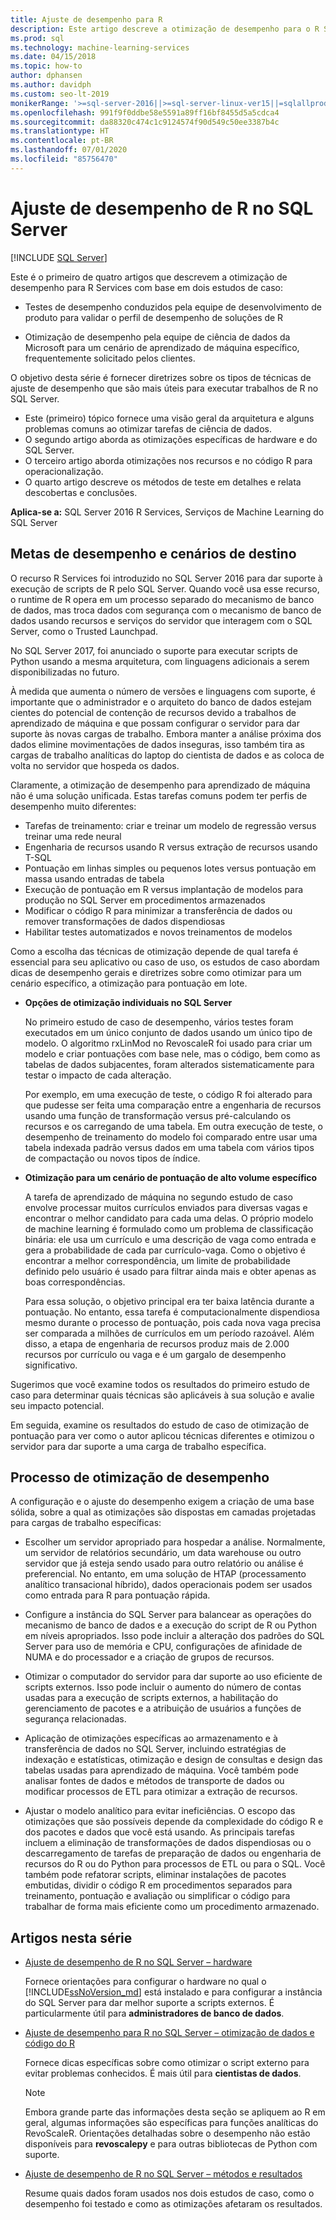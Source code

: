 ```yaml
---
title: Ajuste de desempenho para R
description: Este artigo descreve a otimização de desempenho para o R Services.
ms.prod: sql
ms.technology: machine-learning-services
ms.date: 04/15/2018
ms.topic: how-to
author: dphansen
ms.author: davidph
ms.custom: seo-lt-2019
monikerRange: '>=sql-server-2016||>=sql-server-linux-ver15||=sqlallproducts-allversions'
ms.openlocfilehash: 991f9f0ddbe58e5591a89ff16bf8455d5a5cdca4
ms.sourcegitcommit: da88320c474c1c9124574f90d549c50ee3387b4c
ms.translationtype: HT
ms.contentlocale: pt-BR
ms.lasthandoff: 07/01/2020
ms.locfileid: "85756470"
---
```

# <a name="performance-tuning-for-r-in-sql-server"></a>Ajuste de desempenho de R no SQL Server
 [!INCLUDE [SQL Server](../../includes/applies-to-version/sqlserver.md)]

Este é o primeiro de quatro artigos que descrevem a otimização de desempenho para R Services com base em dois estudos de caso:

- Testes de desempenho conduzidos pela equipe de desenvolvimento de produto para validar o perfil de desempenho de soluções de R

- Otimização de desempenho pela equipe de ciência de dados da Microsoft para um cenário de aprendizado de máquina específico, frequentemente solicitado pelos clientes.

O objetivo desta série é fornecer diretrizes sobre os tipos de técnicas de ajuste de desempenho que são mais úteis para executar trabalhos de R no SQL Server.

+ Este (primeiro) tópico fornece uma visão geral da arquitetura e alguns problemas comuns ao otimizar tarefas de ciência de dados.
+ O segundo artigo aborda as otimizações específicas de hardware e do SQL Server.
+ O terceiro artigo aborda otimizações nos recursos e no código R para operacionalização.
+ O quarto artigo descreve os métodos de teste em detalhes e relata descobertas e conclusões.

**Aplica-se a:** SQL Server 2016 R Services, Serviços de Machine Learning do SQL Server

## <a name="performance-goals-and-targeted-scenarios"></a>Metas de desempenho e cenários de destino

O recurso R Services foi introduzido no SQL Server 2016 para dar suporte à execução de scripts de R pelo SQL Server. Quando você usa esse recurso, o runtime de R opera em um processo separado do mecanismo de banco de dados, mas troca dados com segurança com o mecanismo de banco de dados usando recursos e serviços do servidor que interagem com o SQL Server, como o Trusted Launchpad.

No SQL Server 2017, foi anunciado o suporte para executar scripts de Python usando a mesma arquitetura, com linguagens adicionais a serem disponibilizadas no futuro.

À medida que aumenta o número de versões e linguagens com suporte, é importante que o administrador e o arquiteto do banco de dados estejam cientes do potencial de contenção de recursos devido a trabalhos de aprendizado de máquina e que possam configurar o servidor para dar suporte às novas cargas de trabalho. Embora manter a análise próxima dos dados elimine movimentações de dados inseguras, isso também tira as cargas de trabalho analíticas do laptop do cientista de dados e as coloca de volta no servidor que hospeda os dados.

Claramente, a otimização de desempenho para aprendizado de máquina não é uma solução unificada. Estas tarefas comuns podem ter perfis de desempenho muito diferentes:

- Tarefas de treinamento: criar e treinar um modelo de regressão versus treinar uma rede neural
- Engenharia de recursos usando R versus extração de recursos usando T-SQL
- Pontuação em linhas simples ou pequenos lotes versus pontuação em massa usando entradas de tabela
- Execução de pontuação em R versus implantação de modelos para produção no SQL Server em procedimentos armazenados
- Modificar o código R para minimizar a transferência de dados ou remover transformações de dados dispendiosas
- Habilitar testes automatizados e novos treinamentos de modelos

Como a escolha das técnicas de otimização depende de qual tarefa é essencial para seu aplicativo ou caso de uso, os estudos de caso abordam dicas de desempenho gerais e diretrizes sobre como otimizar para um cenário específico, a otimização para pontuação em lote.

+ **Opções de otimização individuais no SQL Server**

    No primeiro estudo de caso de desempenho, vários testes foram executados em um único conjunto de dados usando um único tipo de modelo. O algoritmo rxLinMod no RevoscaleR foi usado para criar um modelo e criar pontuações com base nele, mas o código, bem como as tabelas de dados subjacentes, foram alterados sistematicamente para testar o impacto de cada alteração.

    Por exemplo, em uma execução de teste, o código R foi alterado para que pudesse ser feita uma comparação entre a engenharia de recursos usando uma função de transformação versus pré-calculando os recursos e os carregando de uma tabela. Em outra execução de teste, o desempenho de treinamento do modelo foi comparado entre usar uma tabela indexada padrão versus dados em uma tabela com vários tipos de compactação ou novos tipos de índice.

+ **Otimização para um cenário de pontuação de alto volume específico**

    A tarefa de aprendizado de máquina no segundo estudo de caso envolve processar muitos currículos enviados para diversas vagas e encontrar o melhor candidato para cada uma delas. O próprio modelo de machine learning é formulado como um problema de classificação binária: ele usa um currículo e uma descrição de vaga como entrada e gera a probabilidade de cada par currículo-vaga. Como o objetivo é encontrar a melhor correspondência, um limite de probabilidade definido pelo usuário é usado para filtrar ainda mais e obter apenas as boas correspondências.

    Para essa solução, o objetivo principal era ter baixa latência durante a pontuação. No entanto, essa tarefa é computacionalmente dispendiosa mesmo durante o processo de pontuação, pois cada nova vaga precisa ser comparada a milhões de currículos em um período razoável. Além disso, a etapa de engenharia de recursos produz mais de 2.000 recursos por currículo ou vaga e é um gargalo de desempenho significativo.

Sugerimos que você examine todos os resultados do primeiro estudo de caso para determinar quais técnicas são aplicáveis à sua solução e avalie seu impacto potencial.

Em seguida, examine os resultados do estudo de caso de otimização de pontuação para ver como o autor aplicou técnicas diferentes e otimizou o servidor para dar suporte a uma carga de trabalho específica.

## <a name="performance-optimization-process"></a>Processo de otimização de desempenho

A configuração e o ajuste do desempenho exigem a criação de uma base sólida, sobre a qual as otimizações são dispostas em camadas projetadas para cargas de trabalho específicas:

- Escolher um servidor apropriado para hospedar a análise. Normalmente, um servidor de relatórios secundário, um data warehouse ou outro servidor que já esteja sendo usado para outro relatório ou análise é preferencial. No entanto, em uma solução de HTAP (processamento analítico transacional híbrido), dados operacionais podem ser usados como entrada para R para pontuação rápida.

- Configure a instância do SQL Server para balancear as operações do mecanismo de banco de dados e a execução do script de R ou Python em níveis apropriados. Isso pode incluir a alteração dos padrões do SQL Server para uso de memória e CPU, configurações de afinidade de NUMA e do processador e a criação de grupos de recursos.

- Otimizar o computador do servidor para dar suporte ao uso eficiente de scripts externos. Isso pode incluir o aumento do número de contas usadas para a execução de scripts externos, a habilitação do gerenciamento de pacotes e a atribuição de usuários a funções de segurança relacionadas.

- Aplicação de otimizações específicas ao armazenamento e à transferência de dados no SQL Server, incluindo estratégias de indexação e estatísticas, otimização e design de consultas e design das tabelas usadas para aprendizado de máquina. Você também pode analisar fontes de dados e métodos de transporte de dados ou modificar processos de ETL para otimizar a extração de recursos.

- Ajustar o modelo analítico para evitar ineficiências. O escopo das otimizações que são possíveis depende da complexidade do código R e dos pacotes e dados que você está usando. As principais tarefas incluem a eliminação de transformações de dados dispendiosas ou o descarregamento de tarefas de preparação de dados ou engenharia de recursos do R ou do Python para processos de ETL ou para o SQL. Você também pode refatorar scripts, eliminar instalações de pacotes embutidas, dividir o código R em procedimentos separados para treinamento, pontuação e avaliação ou simplificar o código para trabalhar de forma mais eficiente como um procedimento armazenado.

## <a name="articles-in-this-series"></a>Artigos nesta série

+ [Ajuste de desempenho de R no SQL Server – hardware](../r/sql-server-configuration-r-services.md)

    Fornece orientações para configurar o hardware no qual o [!INCLUDE[ssNoVersion_md](../../includes/ssnoversion-md.md)] está instalado e para configurar a instância do SQL Server para dar melhor suporte a scripts externos. É particularmente útil para **administradores de banco de dados**.

+ [Ajuste de desempenho para R no SQL Server – otimização de dados e código do R](../r/r-and-data-optimization-r-services.md)

    Fornece dicas específicas sobre como otimizar o script externo para evitar problemas conhecidos. É mais útil para **cientistas de dados**.

    > [!NOTE]
    > Embora grande parte das informações desta seção se apliquem ao R em geral, algumas informações são específicas para funções analíticas do RevoScaleR. Orientações detalhadas sobre o desempenho não estão disponíveis para **revoscalepy** e para outras bibliotecas de Python com suporte.
    >

+ [Ajuste de desempenho de R no SQL Server – métodos e resultados](../r/performance-case-study-r-services.md)

    Resume quais dados foram usados nos dois estudos de caso, como o desempenho foi testado e como as otimizações afetaram os resultados.
